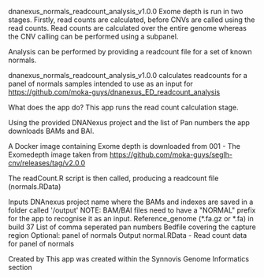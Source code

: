 dnanexus_normals_readcount_analysis_v1.0.0
Exome depth is run in two stages. Firstly, read counts are calculated, before CNVs are called using the read counts. Read counts are calculated over the entire genome whereas the CNV calling can be performed using a subpanel.

Analysis can be performed by providing a readcount file for a set of known normals. 

dnanexus_normals_readcount_analysis_v1.0.0 calculates readcounts for a panel of normals samples intended to use as an input for https://github.com/moka-guys/dnanexus_ED_readcount_analysis

What does the app do?
This app runs the read count calculation stage.

Using the provided DNANexus project and the list of Pan numbers the app downloads BAMs and BAI.

A Docker image containing Exome depth is downloaded from 001 - The Exomedepth image taken from https://github.com/moka-guys/seglh-cnv/releases/tag/v2.0.0

The readCount.R script is then called, producing a readcount file (normals.RData) 

Inputs
DNAnexus project name where the BAMs and indexes are saved in a folder called '/output'
NOTE: BAM/BAI files need to have a "NORMAL" prefix for the app to recognise it as an input.
Reference_genome (*.fa.gz or *.fa) in build 37
List of comma seperated pan numbers
Bedfile covering the capture region
Optional: panel of normals
Output
normal.RData - Read count data for panel of normals

Created by
This app was created within the Synnovis Genome Informatics section